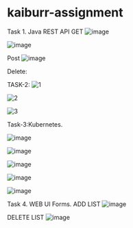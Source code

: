 # kaiburr-assignment

Task 1. Java REST API 
 GET
![image](https://github.com/GouthamReddy7/kaiburr-assignment/assets/103408607/3fa6fa22-7858-4fc7-889d-57745e368301)

![image](https://github.com/GouthamReddy7/kaiburr-assignment/assets/103408607/77b572b9-849c-4f58-af27-49fa41278953)

Post
![image](https://github.com/GouthamReddy7/kaiburr-assignment/assets/103408607/057b5ea6-088a-4eb7-98e4-fe78fcfe5224)


Delete:

TASK-2:
![1](https://github.com/GouthamReddy7/kaiburr-assignment/assets/103408607/a6b82131-86b5-48f3-a51c-12f65c8fb603)

![2](https://github.com/GouthamReddy7/kaiburr-assignment/assets/103408607/c77f326f-3c07-4733-b618-e9a40b25093c)

![3](https://github.com/GouthamReddy7/kaiburr-assignment/assets/103408607/44689145-b5fb-43a8-aaa9-d5907cde38a2)





Task-3:Kubernetes.

![image](https://github.com/GouthamReddy7/kaiburr-assignment/assets/103408607/f19ca8f0-a6e9-4bcc-803b-fc111d7d5edd)

![image](https://github.com/GouthamReddy7/kaiburr-assignment/assets/103408607/b282bb21-3d65-44c9-b711-25131b0aff3a)

![image](https://github.com/GouthamReddy7/kaiburr-assignment/assets/103408607/868e44fc-42fe-424a-b431-f1bcf9e3a6d7)

![image](https://github.com/GouthamReddy7/kaiburr-assignment/assets/103408607/9d9addb3-3ade-4c76-8814-1f1d5fce29c2)

![image](https://github.com/GouthamReddy7/kaiburr-assignment/assets/103408607/4498e0b3-24bb-4a89-b3b6-4b3ae7b5b8c8)

Task 4. WEB UI Forms.
ADD LIST
![image](https://github.com/GouthamReddy7/kaiburr-assignment/assets/103408607/fb0ab25a-edad-432a-9eae-d6bb6a3fbcca)

DELETE LIST
![image](https://github.com/GouthamReddy7/kaiburr-assignment/assets/103408607/0c617198-c82b-42be-9c55-3ab284201d16)


